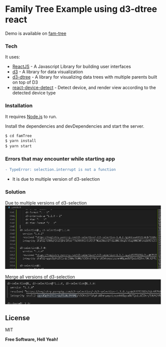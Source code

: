 # Family Tree Example using d3-dtree react

Demo is available on [fam-tree](https://fam-tree-bhagat.herokuapp.com/)

### Tech

It uses:

* [ReactJS](https://reactjs.org) - A Javascript Library for building user interfaces
* [d3](https://d3js.org) - A library for data visualization
* [d3-dtree](https://github.com/ErikGartner/dTree/blob/master/README.md) - A library for visualizing data trees with multiple parents built on top of D3
* [react-device-detect](https://github.com/duskload/react-device-detect) - Detect device, and render view according to the detected device type

### Installation

It requires [Node.js](https://nodejs.org/) to run.

Install the dependencies and devDependencies and start the server.

```sh
$ cd famTree
$ yarn install
$ yarn start
```

### Errors that may encounter while starting app
```diff
- TypeError: selection.interrupt is not a function
```

- It is due to multiple version of d3-selection

### Solution
 Due to multiple versions of d3-selection
![d3-selection multiple](images/d3-selection1.png)

Merge all versions of d3-selection
![d3-selection merge](images/soln.png)

License
----

MIT


**Free Software, Hell Yeah!**

